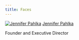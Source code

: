 ```yaml
---
title: Faces
---
```


<div class="preview">
  <div class="face">
    <a href="#"><img src="https://s3-us-west-1.amazonaws.com/codeforamerica-cms1/profile-photos/jennifer-pahlka.jpg" alt="Jennifer Pahlka" class="face__photo"></a>
    <a href="#" class="face__name">Jennifer Pahlka</a>
    <p class="face__title">Founder and Executive Director</p>
  </div>
</div>

